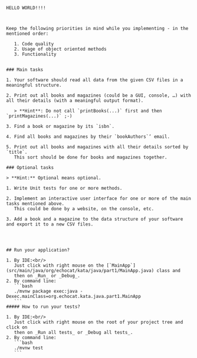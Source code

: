 


    
    
    HELLO WORLD!!!! 



    Keep the following priorities in mind while you implementing - in the mentioned order:
    
       1. Code quality
       2. Usage of object oriented methods
       3. Functionality
    
    
    ### Main tasks
    
    1. Your software should read all data from the given CSV files in a meaningful structure.
    
    2. Print out all books and magazines (could be a GUI, console, …) with all their details (with a meaningful output format).
    
       > **Hint**: Do not call `printBooks(...)` first and then `printMagazines(...)` ;-)
    
    3. Find a book or magazine by its `isbn`.
    
    4. Find all books and magazines by their `bookAuthors`’ email.
    
    5. Print out all books and magazines with all their details sorted by `title`.
       This sort should be done for books and magazines together.
    
    ### Optional tasks
    
    > **Hint:** Optional means optional.
    
    1. Write Unit tests for one or more methods.
    
    2. Implement an interactive user interface for one or more of the main tasks mentioned above.
       This could be done by a website, on the console, etc.
    
    3. Add a book and a magazine to the data structure of your software and export it to a new CSV files.
    
    
    
    
    ## Run your application?
    
    1. By IDE:<br/>
       Just click with right mouse on the [`MainApp`](src/main/java/org/echocat/kata/java/part1/MainApp.java) class and
       then on _Run_ or _Debug_.
    2. By command line:
       ```bash
       ./mvnw package exec:java -Dexec.mainClass=org.echocat.kata.java.part1.MainApp
       ```
    ##### How to run your tests?
    
    1. By IDE:<br/>
       Just click with right mouse on the root of your project tree and click on
       then on _Run all tests_ or _Debug all tests_.
    2. By command line:
       ```bash
       ./mvnw test
       ```
